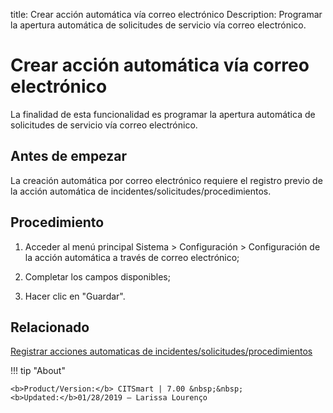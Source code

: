 title:  Crear acción automática vía correo electrónico 
Description: Programar la apertura automática de solicitudes de servicio vía correo electrónico.
# Crear acción automática vía correo electrónico

La finalidad de esta funcionalidad es programar la apertura automática de solicitudes de servicio vía correo electrónico.

Antes de empezar
----------------

La creación automática por correo electrónico requiere el registro previo de la
acción automática de incidentes/solicitudes/procedimientos.

Procedimiento
-------------

1.  Acceder al menú principal Sistema \> Configuración \> Configuración de la
    acción automática a través de correo electrónico;

2.  Completar los campos disponibles;

3.  Hacer clic en "Guardar".

Relacionado
-------

[Registrar acciones automaticas de incidentes/solicitudes/procedimientos](/es-es/citsmart-7/additional-features/automation-of-operation/configuration/register-automatic-actions-incident-request-procedure.html)

!!! tip "About"

    <b>Product/Version:</b> CITSmart | 7.00 &nbsp;&nbsp;
    <b>Updated:</b>01/28/2019 – Larissa Lourenço
